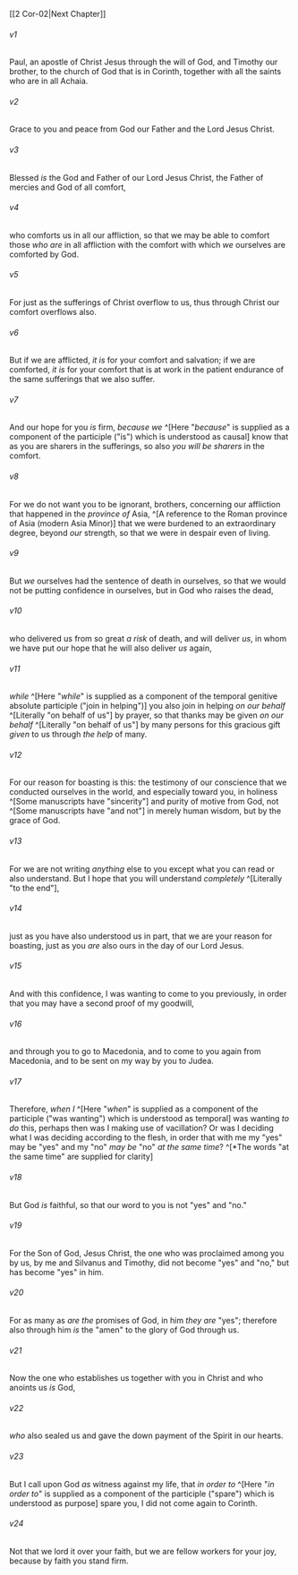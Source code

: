 ﻿---
aliases:
  - 2 Corinthians 1
---

[[2 Cor-02|Next Chapter]]

###### v1
Paul, an apostle of Christ Jesus through the will of God, and Timothy our brother, to the church of God that is in Corinth, together with all the saints who are in all Achaia.

###### v2
Grace to you and peace from God our Father and the Lord Jesus Christ.

###### v3
Blessed _is_ the God and Father of our Lord Jesus Christ, the Father of mercies and God of all comfort,

###### v4
who comforts us in all our affliction, so that we may be able to comfort those _who are_ in all affliction with the comfort with which _we_ ourselves are comforted by God.

###### v5
For just as the sufferings of Christ overflow to us, thus through Christ our comfort overflows also.

###### v6
But if we are afflicted, _it is_ for your comfort and salvation; if we are comforted, _it is_ for your comfort that is at work in the patient endurance of the same sufferings that we also suffer.

###### v7
And our hope for you _is_ firm, _because we_ ^[Here "_because_" is supplied as a component of the participle ("is") which is understood as causal] know that as you are sharers in the sufferings, so also _you will be sharers_ in the comfort.

###### v8
For we do not want you to be ignorant, brothers, concerning our affliction that happened in the _province of_ Asia, ^[A reference to the Roman province of Asia (modern Asia Minor)] that we were burdened to an extraordinary degree, beyond _our_ strength, so that we were in despair even of living.

###### v9
But _we_ ourselves had the sentence of death in ourselves, so that we would not be putting confidence in ourselves, but in God who raises the dead,

###### v10
who delivered us from so great _a risk_ of death, and will deliver _us_, in whom we have put our hope that he will also deliver _us_ again,

###### v11
_while_ ^[Here "_while_" is supplied as a component of the temporal genitive absolute participle ("join in helping")] you also join in helping _on our behalf_ ^[Literally "on behalf of us"] by prayer, so that thanks may be given _on our behalf_ ^[Literally "on behalf of us"] by many persons for this gracious gift _given_ to us through _the help_ of many.

###### v12
For our reason for boasting is this: the testimony of our conscience that we conducted ourselves in the world, and especially toward you, in holiness ^[Some manuscripts have "sincerity"] and purity of motive from God, not ^[Some manuscripts have "and not"] in merely human wisdom, but by the grace of God.

###### v13
For we are not writing _anything_ else to you except what you can read or also understand. But I hope that you will understand _completely_ ^[Literally "to the end"],

###### v14
just as you have also understood us in part, that we are your reason for boasting, just as you _are_ also ours in the day of our Lord Jesus.

###### v15
And with this confidence, I was wanting to come to you previously, in order that you may have a second proof of my goodwill,

###### v16
and through you to go to Macedonia, and to come to you again from Macedonia, and to be sent on my way by you to Judea.

###### v17
Therefore, _when I_ ^[Here "_when_" is supplied as a component of the participle ("was wanting") which is understood as temporal] was wanting _to do_ this, perhaps then was I making use of vacillation? Or was I deciding what I was deciding according to the flesh, in order that with me my "yes" may be "yes" and my "no" _may be_ "no" _at the same time_? ^[*The words "at the same time" are supplied for clarity]

###### v18
But God _is_ faithful, so that our word to you is not "yes" and "no."

###### v19
For the Son of God, Jesus Christ, the one who was proclaimed among you by us, by me and Silvanus and Timothy, did not become "yes" and "no," but has become "yes" in him.

###### v20
For as many as _are the_ promises of God, in him _they are_ "yes"; therefore also through him _is_ the "amen" to the glory of God through us.

###### v21
Now the one who establishes us together with you in Christ and who anoints us _is_ God,

###### v22
_who_ also sealed us and gave the down payment of the Spirit in our hearts.

###### v23
But I call upon God _as_ witness against my life, that _in order to_ ^[Here "_in order to_" is supplied as a component of the participle ("spare") which is understood as purpose] spare you, I did not come again to Corinth.

###### v24
Not that we lord it over your faith, but we are fellow workers for your joy, because by faith you stand firm.